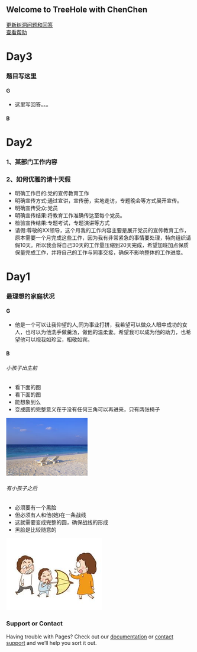 ## Welcome to TreeHole with ChenChen

[更新树洞问题和回答](https://github.com/zhanghfan/TreeHole/edit/master/README.md)   
[查看帮助](https://github.com/zhanghfan/TreeHole/blob/master/help.md)


# Day3  
### 题目写这里  

#### G   
[^-^]:你理想中女伴的标准是什么样的？你喜欢什么样的宠物？   


* 这里写回答。。。  

#### B    
[^-^]:it is me  



# Day2

### 1、某部门工作内容
### 2、如何优雅的请十天假
* 明确工作目的:党的宣传教育工作
* 明确宣传方式:通过宣讲，宣传册，实地走访，专题晚会等方式展开宣传。
* 明确宣传受众:党员
* 明确宣传结果:将教育工作准确传达至每个党员。
* 检验宣传结果:专题考试，专题演讲等方式
* 请假:尊敬的XX领导，这个月我的工作内容主要是展开党员的宣传教育工作，原本需要一个月完成这些工作，因为我有非常紧急的事情要处理，特向组织请假10天。所以我会将自己30天的工作量压缩到20天完成，希望加班加点保质保量完成工作，并将自己的工作与同事交接，确保不影响整体的工作进度。


# Day1

### 最理想的家庭状况
#### G  

* 他是一个可以让我仰望的人,同为事业打拼，我希望可以做众人眼中成功的女人，也可以为他洗手做羹汤，做他的温柔妻。希望我可以成为他的助力，也希望他可以视我如珍宝，相敬如宾。  

#### B  
  
###### 小孩子出生前    

* 看下面的图   
* 看下面的图   
* 能想象到么    
* 变成圆的完整意义在于没有任何三角可以再进来，只有两张椅子    

![1](/picture/1.jpg)

###### 有小孩子之后  

* 必须要有一个黑脸  
* 但必须有人和他(她)在一条战线  
* 这就需要变成完整的圆，确保战线的形成  
* 黑脸是比较随意的    

![2](/picture/2.jfif)



### Support or Contact

Having trouble with Pages? Check out our [documentation](https://help.github.com/categories/github-pages-basics/) or [contact support](https://github.com/contact) and we’ll help you sort it out.
